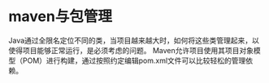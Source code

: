 # maven与包管理
Java通过全限名定位不同的类，当项目越来越大时，如何将这些类管理起来，以使得项目能够正常运行，是必须考虑的问题。
Maven允许项目使用其项目对象模型（POM）进行构建，通过按照约定编辑pom.xml文件可以比较轻松的管理依赖。
